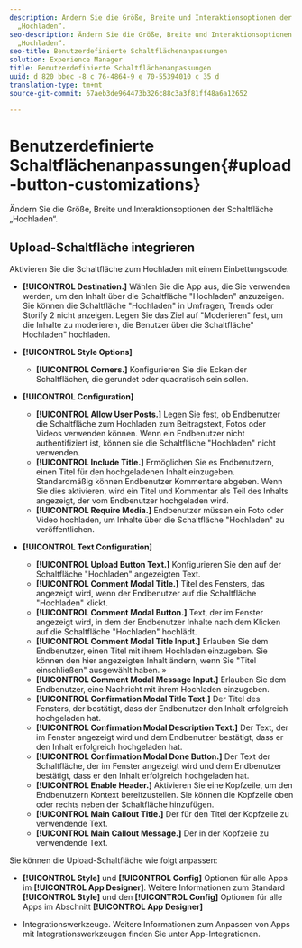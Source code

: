 ```yaml
---
description: Ändern Sie die Größe, Breite und Interaktionsoptionen der Schaltfläche
  „Hochladen“.
seo-description: Ändern Sie die Größe, Breite und Interaktionsoptionen der Schaltfläche
  „Hochladen“.
seo-title: Benutzerdefinierte Schaltflächenanpassungen
solution: Experience Manager
title: Benutzerdefinierte Schaltflächenanpassungen
uuid: d 820 bbec -8 c 76-4864-9 e 70-55394010 c 35 d
translation-type: tm+mt
source-git-commit: 67aeb3de964473b326c88c3a3f81ff48a6a12652

---
```



# Benutzerdefinierte Schaltflächenanpassungen{#upload-button-customizations}

Ändern Sie die Größe, Breite und Interaktionsoptionen der Schaltfläche „Hochladen“.

## Upload-Schaltfläche integrieren

Aktivieren Sie die Schaltfläche zum Hochladen mit einem Einbettungscode.

* **[!UICONTROL Destination.]** Wählen Sie die App aus, die Sie verwenden werden, um den Inhalt über die Schaltfläche "Hochladen" anzuzeigen. Sie können die Schaltfläche "Hochladen" in Umfragen, Trends oder Storify 2 nicht anzeigen. Legen Sie das Ziel auf "Moderieren" fest, um die Inhalte zu moderieren, die Benutzer über die Schaltfläche" Hochladen" hochladen.
* **[!UICONTROL Style Options]**

   * **[!UICONTROL Corners.]** Konfigurieren Sie die Ecken der Schaltflächen, die gerundet oder quadratisch sein sollen.

* **[!UICONTROL Configuration]**

   * **[!UICONTROL Allow User Posts.]** Legen Sie fest, ob Endbenutzer die Schaltfläche zum Hochladen zum Beitragstext, Fotos oder Videos verwenden können. Wenn ein Endbenutzer nicht authentifiziert ist, können sie die Schaltfläche "Hochladen" nicht verwenden.
   * **[!UICONTROL Include Title.]** Ermöglichen Sie es Endbenutzern, einen Titel für den hochgeladenen Inhalt einzugeben. Standardmäßig können Endbenutzer Kommentare abgeben. Wenn Sie dies aktivieren, wird ein Titel und Kommentar als Teil des Inhalts angezeigt, der vom Endbenutzer hochgeladen wird.
   * **[!UICONTROL Require Media.]** Endbenutzer müssen ein Foto oder Video hochladen, um Inhalte über die Schaltfläche "Hochladen" zu veröffentlichen.

* **[!UICONTROL Text Configuration]**

   * **[!UICONTROL Upload Button Text.]** Konfigurieren Sie den auf der Schaltfläche "Hochladen" angezeigten Text.
   * **[!UICONTROL Comment Modal Title.]** Titel des Fensters, das angezeigt wird, wenn der Endbenutzer auf die Schaltfläche "Hochladen" klickt.
   * **[!UICONTROL Comment Modal Button.]** Text, der im Fenster angezeigt wird, in dem der Endbenutzer Inhalte nach dem Klicken auf die Schaltfläche "Hochladen" hochlädt.
   * **[!UICONTROL Comment Modal Title Input.]** Erlauben Sie dem Endbenutzer, einen Titel mit ihrem Hochladen einzugeben. Sie können den hier angezeigten Inhalt ändern, wenn Sie "Titel einschließen" ausgewählt haben. »
   * **[!UICONTROL Comment Modal Message Input.]** Erlauben Sie dem Endbenutzer, eine Nachricht mit ihrem Hochladen einzugeben.
   * **[!UICONTROL Confirmation Modal Title Text.]** Der Titel des Fensters, der bestätigt, dass der Endbenutzer den Inhalt erfolgreich hochgeladen hat.
   * **[!UICONTROL Confirmation Modal Description Text.]** Der Text, der im Fenster angezeigt wird und dem Endbenutzer bestätigt, dass er den Inhalt erfolgreich hochgeladen hat.
   * **[!UICONTROL Confirmation Modal Done Button.]** Der Text der Schaltfläche, der im Fenster angezeigt wird und dem Endbenutzer bestätigt, dass er den Inhalt erfolgreich hochgeladen hat.
   * **[!UICONTROL Enable Header.]** Aktivieren Sie eine Kopfzeile, um den Endbenutzern Kontext bereitzustellen. Sie können die Kopfzeile oben oder rechts neben der Schaltfläche hinzufügen.
   * **[!UICONTROL Main Callout Title.]** Der für den Titel der Kopfzeile zu verwendende Text.
   * **[!UICONTROL Main Callout Message.]** Der in der Kopfzeile zu verwendende Text.

Sie können die Upload-Schaltfläche wie folgt anpassen:

* **[!UICONTROL Style]** und **[!UICONTROL Config]** Optionen für alle Apps im **[!UICONTROL App Designer]**. Weitere Informationen zum Standard **[!UICONTROL Style]** und den **[!UICONTROL Config]** Optionen für alle Apps im Abschnitt **[!UICONTROL App Designer]**

* Integrationswerkzeuge. Weitere Informationen zum Anpassen von Apps mit Integrationswerkzeugen finden Sie unter App-Integrationen.

